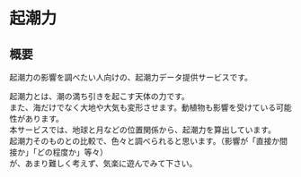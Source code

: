 # 起潮力

## 概要

起潮力の影響を調べたい人向けの、起潮力データ提供サービスです。

起潮力とは、潮の満ち引きを起こす天体の力です。<br>
また、海だけでなく大地や大気も変形させます。動植物も影響を受けている可能性があります。<br>
本サービスでは、地球と月などの位置関係から、起潮力を算出しています。<br>
起潮力そのものとの比較で、色々と調べられると思います。（影響が「直接か間接か」「どの程度か」等々）<br>
が、あまり難しく考えず、気楽に遊んでみて下さい。
